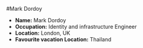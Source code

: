 #Mark Dordoy

- **Name:** Mark Dordoy
- **Occupation:** Identity and infrastructure Engineer
- **Location:** London, UK 
- **Favourite vacation Location:** Thailand